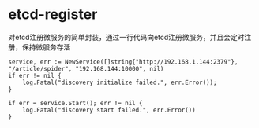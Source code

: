 # etcd-register

对etcd注册微服务的简单封装，通过一行代码向etcd注册微服务，并且会定时注册，保持微服务存活

```golang
service, err := NewService([]string{"http://192.168.1.144:2379"}, "/article/spider", "192.168.144:10000", nil)
if err != nil {
    log.Fatal("discovery initialize failed.", err.Error());
}

if err = service.Start(); err != nil {
    log.Fatal("discovery start failed.", err.Error())
}
```